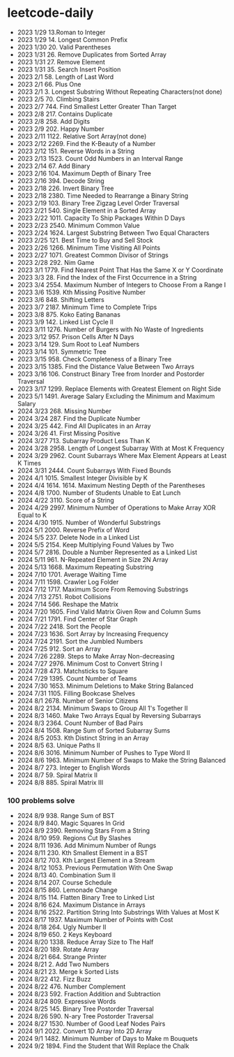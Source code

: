 # leetcode-daily
- 2023 1/29 13.Roman to Integer
- 2023 1/29 14. Longest Common Prefix
- 2023 1/30 20. Valid Parentheses
- 2023 1/31 26. Remove Duplicates from Sorted Array
- 2023 1/31 27. Remove Element
- 2023 1/31 35. Search Insert Position
- 2023 2/1  58. Length of Last Word
- 2023 2/1  66. Plus One
- 2023 2/1  3. Longest Substring Without Repeating Characters(not done)
- 2023 2/5  70. Climbing Stairs
- 2023 2/7  744. Find Smallest Letter Greater Than Target
- 2023 2/8  217. Contains Duplicate
- 2023 2/8  258. Add Digits
- 2023 2/9  202. Happy Number
- 2023 2/11 1122. Relative Sort Array(not done)
- 2023 2/12 2269. Find the K-Beauty of a Number
- 2023 2/12 151. Reverse Words in a String
- 2023 2/13 1523. Count Odd Numbers in an Interval Range
- 2023 2/14 67. Add Binary
- 2023 2/16 104. Maximum Depth of Binary Tree
- 2023 2/16 394. Decode String
- 2023 2/18 226. Invert Binary Tree
- 2023 2/18 2380. Time Needed to Rearrange a Binary String
- 2023 2/19 103. Binary Tree Zigzag Level Order Traversal
- 2023 2/21 540. Single Element in a Sorted Array
- 2023 2/22 1011. Capacity To Ship Packages Within D Days
- 2023 2/23 2540. Minimum Common Value
- 2023 2/24 1624. Largest Substring Between Two Equal Characters
- 2023 2/25 121. Best Time to Buy and Sell Stock
- 2023 2/26 1266. Minimum Time Visiting All Points
- 2023 2/27 1071. Greatest Common Divisor of Strings
- 2023 2/28 292. Nim Game
- 2023 3/1 1779. Find Nearest Point That Has the Same X or Y Coordinate
- 2023 3/3 28. Find the Index of the First Occurrence in a String
- 2023 3/4 2554. Maximum Number of Integers to Choose From a Range I
- 2023 3/6 1539. Kth Missing Positive Number
- 2023 3/6 848. Shifting Letters
- 2023 3/7 2187. Minimum Time to Complete Trips
- 2023 3/8 875. Koko Eating Bananas
- 2023 3/9 142. Linked List Cycle II
- 2023 3/11 1276. Number of Burgers with No Waste of Ingredients
- 2023 3/12 957. Prison Cells After N Days
- 2023 3/14 129. Sum Root to Leaf Numbers
- 2023 3/14 101. Symmetric Tree
- 2023 3/15 958. Check Completeness of a Binary Tree
- 2023 3/15 1385. Find the Distance Value Between Two Arrays
- 2023 3/16 106. Construct Binary Tree from Inorder and Postorder Traversal
- 2023 3/17 1299. Replace Elements with Greatest Element on Right Side
- 2023 5/1 1491. Average Salary Excluding the Minimum and Maximum Salary
- 2024 3/23 268. Missing Number
- 2024 3/24 287. Find the Duplicate Number
- 2024 3/25 442. Find All Duplicates in an Array
- 2024 3/26 41. First Missing Positive
- 2024 3/27 713. Subarray Product Less Than K
- 2024 3/28 2958. Length of Longest Subarray With at Most K Frequency
- 2024 3/29 2962. Count Subarrays Where Max Element Appears at Least K Times
- 2024 3/31 2444. Count Subarrays With Fixed Bounds
- 2024 4/1 1015. Smallest Integer Divisible by K
- 2024 4/4 1614. 1614. Maximum Nesting Depth of the Parentheses
- 2024 4/8 1700. Number of Students Unable to Eat Lunch
- 2024 4/22 3110. Score of a String
- 2024 4/29 2997. Minimum Number of Operations to Make Array XOR Equal to K
- 2024 4/30 1915. Number of Wonderful Substrings
- 2024 5/1 2000. Reverse Prefix of Word
- 2024 5/5 237. Delete Node in a Linked List
- 2024 5/5 2154. Keep Multiplying Found Values by Two
- 2024 5/7 2816. Double a Number Represented as a Linked List
- 2024 5/11 961. N-Repeated Element in Size 2N Array
- 2024 5/13 1668. Maximum Repeating Substring
- 2024 7/10 1701. Average Waiting Time
- 2024 7/11 1598. Crawler Log Folder
- 2024 7/12 1717. Maximum Score From Removing Substrings
- 2024 7/13 2751. Robot Collisions
- 2024 7/14 566. Reshape the Matrix
- 2024 7/20 1605. Find Valid Matrix Given Row and Column Sums
- 2024 7/21 1791. Find Center of Star Graph
- 2024 7/22 2418. Sort the People
- 2024 7/23 1636. Sort Array by Increasing Frequency
- 2024 7/24 2191. Sort the Jumbled Numbers
- 2024 7/25 912. Sort an Array
- 2024 7/26 2289. Steps to Make Array Non-decreasing
- 2024 7/27 2976. Minimum Cost to Convert String I
- 2024 7/28 473. Matchsticks to Square
- 2024 7/29 1395. Count Number of Teams
- 2024 7/30 1653. Minimum Deletions to Make String Balanced
- 2024 7/31 1105. Filling Bookcase Shelves
- 2024 8/1 2678. Number of Senior Citizens
- 2024 8/2 2134. Minimum Swaps to Group All 1's Together II
- 2024 8/3 1460. Make Two Arrays Equal by Reversing Subarrays
- 2024 8/3 2364. Count Number of Bad Pairs
- 2024 8/4 1508. Range Sum of Sorted Subarray Sums
- 2024 8/5 2053. Kth Distinct String in an Array
- 2024 8/5 63. Unique Paths II
- 2024 8/6 3016. Minimum Number of Pushes to Type Word II
- 2024 8/6 1963. Minimum Number of Swaps to Make the String Balanced
- 2024 8/7 273. Integer to English Words
- 2024 8/7 59. Spiral Matrix II
- 2024 8/8 885. Spiral Matrix III
### 100 problems solve
- 2024 8/9 938. Range Sum of BST
- 2024 8/9 840. Magic Squares In Grid
- 2024 8/9 2390. Removing Stars From a String
- 2024 8/10 959. Regions Cut By Slashes
- 2024 8/11 1936. Add Minimum Number of Rungs
- 2024 8/11 230. Kth Smallest Element in a BST
- 2024 8/12 703. Kth Largest Element in a Stream
- 2024 8/12 1053. Previous Permutation With One Swap
- 2024 8/13 40. Combination Sum II
- 2024 8/14 207. Course Schedule
- 2024 8/15 860. Lemonade Change
- 2024 8/15 114. Flatten Binary Tree to Linked List
- 2024 8/16 624. Maximum Distance in Arrays
- 2024 8/16 2522. Partition String Into Substrings With Values at Most K
- 2024 8/17 1937. Maximum Number of Points with Cost
- 2024 8/18 264. Ugly Number II
- 2024 8/19 650. 2 Keys Keyboard
- 2024 8/20 1338. Reduce Array Size to The Half
- 2024 8/20 189. Rotate Array
- 2024 8/21 664. Strange Printer
- 2024 8/21 2. Add Two Numbers
- 2024 8/21 23. Merge k Sorted Lists
- 2024 8/22 412. Fizz Buzz
- 2024 8/22 476. Number Complement
- 2024 8/23 592. Fraction Addition and Subtraction
- 2024 8/24 809. Expressive Words
- 2024 8/25 145. Binary Tree Postorder Traversal
- 2024 8/26 590. N-ary Tree Postorder Traversal
- 2024 8/27 1530. Number of Good Leaf Nodes Pairs
- 2024 9/1 2022. Convert 1D Array Into 2D Array
- 2024 9/1 1482. Minimum Number of Days to Make m Bouquets
- 2024 9/2 1894. Find the Student that Will Replace the Chalk
